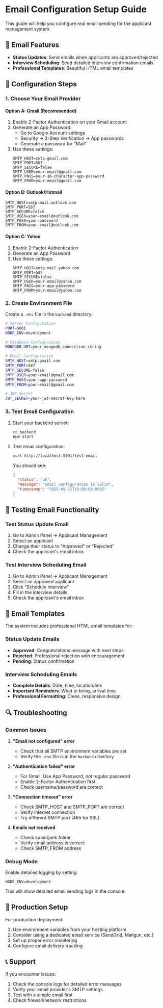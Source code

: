 # Email Configuration Setup Guide

This guide will help you configure real email sending for the applicant management system.

## 📧 Email Features

- **Status Updates**: Send emails when applicants are approved/rejected
- **Interview Scheduling**: Send detailed interview confirmation emails
- **Professional Templates**: Beautiful HTML email templates

## 🔧 Configuration Steps

### 1. Choose Your Email Provider

#### Option A: Gmail (Recommended)
1. Enable 2-Factor Authentication on your Gmail account
2. Generate an App Password:
   - Go to Google Account settings
   - Security → 2-Step Verification → App passwords
   - Generate a password for "Mail"
3. Use these settings:
   ```
   SMTP_HOST=smtp.gmail.com
   SMTP_PORT=587
   SMTP_SECURE=false
   SMTP_USER=your-email@gmail.com
   SMTP_PASS=your-16-character-app-password
   SMTP_FROM=your-email@gmail.com
   ```

#### Option B: Outlook/Hotmail
```
SMTP_HOST=smtp-mail.outlook.com
SMTP_PORT=587
SMTP_SECURE=false
SMTP_USER=your-email@outlook.com
SMTP_PASS=your-password
SMTP_FROM=your-email@outlook.com
```

#### Option C: Yahoo
1. Enable 2-Factor Authentication
2. Generate an App Password
3. Use these settings:
   ```
   SMTP_HOST=smtp.mail.yahoo.com
   SMTP_PORT=587
   SMTP_SECURE=false
   SMTP_USER=your-email@yahoo.com
   SMTP_PASS=your-app-password
   SMTP_FROM=your-email@yahoo.com
   ```

### 2. Create Environment File

Create a `.env` file in the `backend` directory:

```bash
# Server Configuration
PORT=5001
NODE_ENV=development

# Database Configuration
MONGODB_URI=your_mongodb_connection_string

# Email Configuration
SMTP_HOST=smtp.gmail.com
SMTP_PORT=587
SMTP_SECURE=false
SMTP_USER=your-email@gmail.com
SMTP_PASS=your-app-password
SMTP_FROM=your-email@gmail.com

# JWT Secret
JWT_SECRET=your-jwt-secret-key-here
```

### 3. Test Email Configuration

1. Start your backend server:
   ```bash
   cd backend
   npm start
   ```

2. Test email configuration:
   ```bash
   curl http://localhost:5001/test-email
   ```

   You should see:
   ```json
   {
     "status": "ok",
     "message": "Email configuration is valid",
     "timestamp": "2025-09-21T10:00:00.000Z"
   }
   ```

## 🧪 Testing Email Functionality

### Test Status Update Email
1. Go to Admin Panel → Applicant Management
2. Select an applicant
3. Change their status to "Approved" or "Rejected"
4. Check the applicant's email inbox

### Test Interview Scheduling Email
1. Go to Admin Panel → Applicant Management
2. Select an approved applicant
3. Click "Schedule Interview"
4. Fill in the interview details
5. Check the applicant's email inbox

## 📧 Email Templates

The system includes professional HTML email templates for:

### Status Update Emails
- **Approved**: Congratulations message with next steps
- **Rejected**: Professional rejection with encouragement
- **Pending**: Status confirmation

### Interview Scheduling Emails
- **Complete Details**: Date, time, location/link
- **Important Reminders**: What to bring, arrival time
- **Professional Formatting**: Clean, responsive design

## 🔍 Troubleshooting

### Common Issues

1. **"Email not configured" error**
   - Check that all SMTP environment variables are set
   - Verify the `.env` file is in the `backend` directory

2. **"Authentication failed" error**
   - For Gmail: Use App Password, not regular password
   - Enable 2-Factor Authentication first
   - Check username/password are correct

3. **"Connection timeout" error**
   - Check SMTP_HOST and SMTP_PORT are correct
   - Verify internet connection
   - Try different SMTP port (465 for SSL)

4. **Emails not received**
   - Check spam/junk folder
   - Verify email address is correct
   - Check SMTP_FROM address

### Debug Mode

Enable detailed logging by setting:
```
NODE_ENV=development
```

This will show detailed email sending logs in the console.

## 🚀 Production Setup

For production deployment:

1. Use environment variables from your hosting platform
2. Consider using a dedicated email service (SendGrid, Mailgun, etc.)
3. Set up proper error monitoring
4. Configure email delivery tracking

## 📞 Support

If you encounter issues:
1. Check the console logs for detailed error messages
2. Verify your email provider's SMTP settings
3. Test with a simple email first
4. Check firewall/network restrictions
